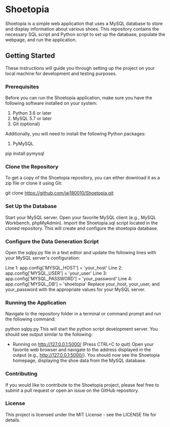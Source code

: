 # Shoetopia
Shoetopia is a simple web application that uses a MySQL database to store and display information about various shoes. This repository contains the necessary SQL script and Python script to set up the database, populate the webpage, and run the application.

## Getting Started
These instructions will guide you through setting up the project on your local machine for development and testing purposes.

### Prerequisites
Before you can run the Shoetopia application, make sure you have the following software installed on your system:

1. Python 3.6 or later
2. MySQL 5.7 or later 
3. Git (optional)

Additionally, you will need to install the following Python packages:
1. PyMySQL

pip install pymysql

### Clone the Repository
To get a copy of the Shoetopia repository, you can either download it as a zip file or clone it using Git:

git clone https://github.com/jaj180010/Shoetopia.git

### Set Up the Database
Start your MySQL server.
Open your favorite MySQL client (e.g., MySQL Workbench, phpMyAdmin).
Import the Shoetopia.sql script located in the cloned repository. This will create and configure the shoetopia database.

### Configure the Data Generation Script
Open the sqlpy.py file in a text editor and update the following lines with your MySQL server's configuration:

Line 1: app.config['MYSQL_HOST'] = 'your_host'
Line 2: app.config['MYSQL_USER'] = 'your_user'
Line 3: app.config['MYSQL_PASSWORD'] = 'your_password'
Line 4: app.config['MYSQL_DB'] = 'shoetopia'
Replace your_host, your_user, and your_password with the appropriate values for your MySQL server.

### Running the Application
Navigate to the repository folder in a terminal or command prompt and run the following command:

python sqlpy.py
This will start the python script development server. You should see output similar to the following:

* Running on http://127.0.0.1:5000/ (Press CTRL+C to quit)
Open your favorite web browser and navigate to the address displayed in the output (e.g., http://127.0.0.1:5000/). You should now see the Shoetopia homepage, displaying the shoe data from the MySQL database.

### Contributing
If you would like to contribute to the Shoetopia project, please feel free to submit a pull request or open an issue on the GitHub repository.

### License
This project is licensed under the MIT License - see the LICENSE file for details.
